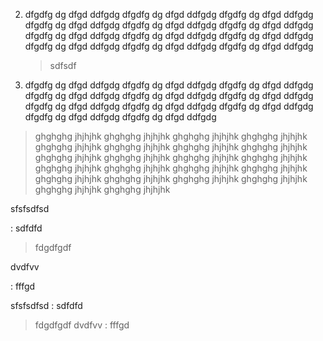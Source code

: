 2. dfgdfg dg dfgd ddfgdg dfgdfg dg dfgd ddfgdg dfgdfg dg dfgd ddfgdg dfgdfg dg dfgd ddfgdg dfgdfg dg dfgd ddfgdg dfgdfg dg dfgd ddfgdg dfgdfg dg dfgd ddfgdg dfgdfg dg dfgd ddfgdg dfgdfg dg dfgd ddfgdg dfgdfg dg dfgd ddfgdg dfgdfg dg dfgd ddfgdg dfgdfg dg dfgd ddfgdg 

   > sdfsdf

3. dfgdfg dg dfgd ddfgdg dfgdfg dg dfgd ddfgdg dfgdfg dg dfgd ddfgdg dfgdfg dg dfgd ddfgdg dfgdfg dg dfgd ddfgdg dfgdfg dg dfgd ddfgdg dfgdfg dg dfgd ddfgdg dfgdfg dg dfgd ddfgdg dfgdfg dg dfgd ddfgdg dfgdfg dg dfgd ddfgdg dfgdfg dg dfgd ddfgdg 

> ghghghg jhjhjhk ghghghg jhjhjhk ghghghg jhjhjhk ghghghg jhjhjhk ghghghg jhjhjhk ghghghg jhjhjhk ghghghg jhjhjhk ghghghg jhjhjhk ghghghg jhjhjhk ghghghg jhjhjhk ghghghg jhjhjhk ghghghg jhjhjhk ghghghg jhjhjhk ghghghg jhjhjhk ghghghg jhjhjhk ghghghg jhjhjhk ghghghg jhjhjhk ghghghg jhjhjhk ghghghg jhjhjhk ghghghg jhjhjhk ghghghg jhjhjhk ghghghg jhjhjhk 


sfsfsdfsd 

: sdfdfd  

  > fdgdfgdf

dvdfvv

:    fffgd



sfsfsdfsd 
: sdfdfd  
> fdgdfgdf
dvdfvv
:    fffgd
